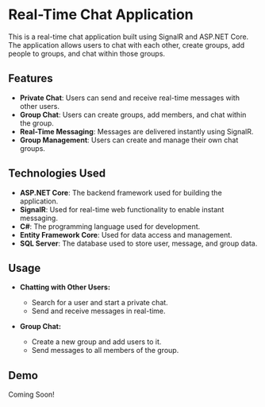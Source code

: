 # Real-Time Chat Application

This is a real-time chat application built using SignalR and ASP.NET Core. The application allows users to chat with each other, create groups, add people to groups, and chat within those groups.

## Features

- **Private Chat**: Users can send and receive real-time messages with other users.
- **Group Chat**: Users can create groups, add members, and chat within the group.
- **Real-Time Messaging**: Messages are delivered instantly using SignalR.
- **Group Management**: Users can create and manage their own chat groups.

## Technologies Used

- **ASP.NET Core**: The backend framework used for building the application.
- **SignalR**: Used for real-time web functionality to enable instant messaging.
- **C#**: The programming language used for development.
- **Entity Framework Core**: Used for data access and management.
- **SQL Server**: The database used to store user, message, and group data.

## Usage

- **Chatting with Other Users:**
  - Search for a user and start a private chat.
  - Send and receive messages in real-time.

- **Group Chat:**
  - Create a new group and add users to it.
  - Send messages to all members of the group.

## Demo

Coming Soon!

